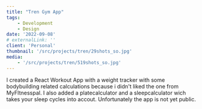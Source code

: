```yaml
---
title: "Tren Gym App"
tags: 
    - Development
    - Design
date: '2022-09-08'
# externalLink: ''
client: 'Personal'
thumbnail: '/src/projects/tren/29shots_so.jpg'
media:
    - '/src/projects/tren/519shots_so.jpg'
---
```


I created a React Workout App with a weight tracker with some bodybuilding related calculations because i didn't liked the one from MyFItnesspal. I also added a platecalculator and a sleepcalculator wich takes your sleep cycles into accout. Unfortunately the app is not yet public.